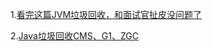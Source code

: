 1.[看完这篇JVM垃圾回收，和面试官扯皮没问题了](https://mp.weixin.qq.com/s/GekJhJBo2WY7girWV7GhBQ)

2.[Java垃圾回收CMS、G1、ZGC](https://www.cnblogs.com/zeussbook/p/12726824.html)
